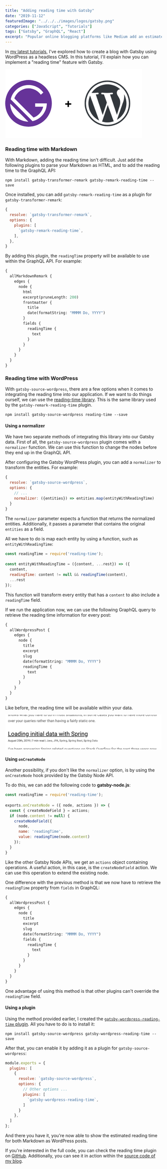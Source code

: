 ```yaml
---
title: "Adding reading time with Gatsby"
date: "2019-11-12"
featuredImage: "../../../images/logos/gatsby.png"
categories: ["JavaScript", "Tutorials"]
tags: ["Gatsby", "GraphQL", "React"]
excerpt: "Popular online blogging platforms like Medium add an estimated reading time to each post. In this tutorial we'll achieve the same thing by using Gatsby."
---
```


In [my latest tutorials](/tag/gatsby), I've explored how to create a blog with Gatsby using WordPress as a headless CMS. In this tutorial, I'll explain how you can implement a "reading time" feature with Gatsby.

![Gatsby + WordPress](content/posts/2019/2019-11-12-reading-time-with-gatsby/images/gatsby-wordpress.png)

### Reading time with Markdown

With Markdown, adding the reading time isn't difficult. Just add the following plugins to parse your Markdown as HTML, and to add the reading time to the GraphQL API:

```
npm install gatsby-transformer-remark gatsby-remark-reading-time --save
```

Once installed, you can add `gatsby-remark-reading-time` as a plugin for `gatsby-transformer-remark`:

```javascript
{
  resolve: `gatsby-transformer-remark`,
  options: {
    plugins: [
      `gatsby-remark-reading-time`,
    ],
  },
}
```

By adding this plugin, the `readingTime` property will be available to use within the GraphQL API. For example:

```graphql
{
  allMarkdownRemark {
    edges {
      node {
        html
        excerpt(pruneLength: 200)
        frontmatter {
          title
          date(formatString: "MMMM Do, YYYY")
        }
        fields {
          readingTime {
            text
          }
        }
      }
    }
  }
}
```

### Reading time with WordPress

With `gatsby-source-wordpress`, there are a few options when it comes to integrating the reading time into our application. If we want to do things ourself, we can use the [reading-time library](https://github.com/ngryman/reading-time). This is the same library used by the `gatsby-remark-reading-time` plugin.

```
npm install gatsby-source-wordpress reading-time --save
```

#### Using a normalizer

We have two separate methods of integrating this library into our Gatsby data. First of all, the `gatsby-source-wordpress` plugin comes with a `normalizer` function. We can use this function to change the nodes before they end up in the GraphQL API.

After configuring the Gatsby WordPress plugin, you can add a `normalizer` to transform the entities. For example:

```javascript
{
  resolve: `gatsby-source-wordpress`,
  options: {
    // ...
    normalizer: ({entities}) => entities.map(entityWithReadingTime)
  }
}
```

The `normalizer` parameter expects a function that returns the normalized entities. Additionally, it passes a parameter that contains the original `entities` as a field.

All we have to do is map each entity by using a function, such as `entityWithReadingTime`:

```javascript
const readingTime = require('reading-time');

const entityWithReadingTime = ({content, ...rest}) => ({
  content,
  readingTime: content != null && readingTime(content),
  ...rest
});
```

This function will transform every entity that has a `content` to also include a `readingTime` field.

If we run the application now, we can use the following GraphQL query to retrieve the reading time information for every post:

```graphql
{
  allWordpressPost {
    edges {
      node {
        title
        excerpt
        slug
        date(formatString: "MMMM Do, YYYY")
        readingTime {
          text
        }
      }
    }
  }
}
```

Like before, the reading time will be available within your data.

![Screenshot of the reading time in action](content/posts/2019/2019-11-12-reading-time-with-gatsby/images/Screenshot-2019-09-04-14.22.52.png)

#### Using `onCreateNode`

Another possibility, if you don't like the `normalizer` option, is by using the `onCreateNode` hook provided by the Gatsby Node API.

To do this, we can add the following code to **gatsby-node.js**:

```javascript
const readingTime = require('reading-time');

exports.onCreateNode = ({ node, actions }) => {
  const { createNodeField } = actions;
  if (node.content != null) {
    createNodeField({
      node,
      name: 'readingTime',
      value: readingTime(node.content)
    });
  }
}
```

Like the other Gatsby Node APIs, we get an `actions` object containing operations. A useful action, in this case, is the `createNodeField` action. We can use this operation to extend the existing node.

One difference with the previous method is that we now have to retrieve the `readingTime` property from `fields` in GraphQL:

```graphql
{
  allWordpressPost {
    edges {
      node {
        title
        excerpt
        slug
        date(formatString: "MMMM Do, YYYY")
        fields {
          readingTime {
            text
          }
        }
      }
    }
  }
}
```

One advantage of using this method is that other plugins can't override the `readingTime` field.

#### Using a plugin

Using the method provided earlier, I created the [`gatsby-wordpress-reading-time` plugin](https://github.com/g00glen00b/gatsby-wordpress-reading-time). All you have to do is to install it:

```
npm install gatsby-source-wordpress gatsby-wordpress-reading-time --save
```

After that, you can enable it by adding it as a plugin for `gatsby-source-wordpress`:

```javascript
module.exports = {
  plugins: [
    {
      resolve: `gatsby-source-wordpress`,
      options: {
        // Other options ...
        plugins: [
          `gatsby-wordpress-reading-time`,
        ]
      }
    },
  ]
};
```

And there you have it, you're now able to show the estimated reading time for both Markdown as WordPress posts.

If you're interested in the full code, you can check the reading time plugin on [GitHub](https://github.com/g00glen00b/gatsby-wordpress-reading-time). Additionally, you can see it in action within the [source code of my blog](https://github.com/g00glen00b/gatsby-blog).
